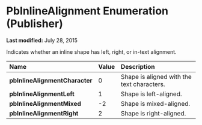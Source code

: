 
# PbInlineAlignment Enumeration (Publisher)

 **Last modified:** July 28, 2015

Indicates whether an inline shape has left, right, or in-text alignment.


|**Name**|**Value**|**Description**|
|:-----|:-----|:-----|
| **pbInlineAlignmentCharacter**|0|Shape is aligned with the text characters.|
| **pbInlineAlignmentLeft**|1|Shape is left-aligned.|
| **pbInlineAlignmentMixed**|-2|Shape is mixed-aligned.|
| **pbInlineAlignmentRight**|2|Shape is right-aligned.|
